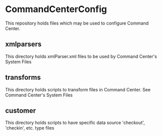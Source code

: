 # CommandCenterConfig
This repository holds files which may be used to configure Command Center. 

## xmlparsers
This directory holds xmlParser.xml files to be used by Command Center's System Files

## transforms
This directory holds scripts to transform files in Command Center. See Command Center's System Files

## customer
This directory holds scripts to have specific data source 'checkout', 'checkin', etc. type files
